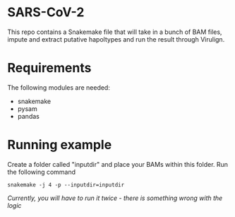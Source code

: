 # SARS-CoV-2 

This repo contains a Snakemake file that will take in a bunch of BAM files,
impute and extract putative hapoltypes and run the result through Virulign. 



# Requirements

The following modules are needed:

- snakemake
- pysam
- pandas



# Running example 


Create a folder called "inputdir" and place your BAMs within this folder.  Run the following command

`snakemake -j 4 -p --inputdir=inputdir`

*Currently, you will have to run it twice - there is something wrong with the logic*


